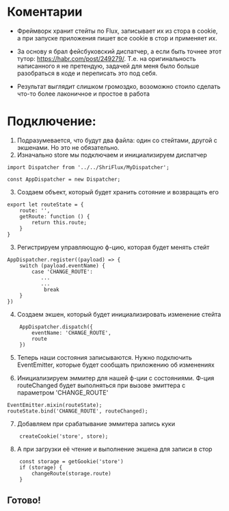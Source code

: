 # Коментарии

- Фреймворк хранит стейты по Flux, записывает их из стора в cookie, а при запуске приложения пишет все cookie в стор и применяет их.

- За основу я брал фейсбуковский диспатчер, а если быть точнее этот тутор: https://habr.com/post/249279/.
  Т.е. на оригинальность написанного я не претендую, задачей для меня было больше разобраться в коде и переписать это под себя.

- Результат выглядит слишком громоздко, возоможно стоило сделать что-то более лаконичное и простое в работа

# Подключение:

1. Подразумевается, что будут два файла: один со стейтами, другой с экшенами. Но это не обязательно.
2. Изначально store мы подключаем и инициализируем диспатчер

```
import Dispatcher from '../../ShriFlux/MyDispatcher';

const AppDispatcher = new Dispatcher;
```

3. Создаем объект, который будет хранить сотояние и возвращать его

```
export let routeState = {
    route: '',
    getRoute: function () {
        return this.route;
    }
}
```

3. Регистрируем управляющую ф-цию, которая будет менять стейт

```
AppDispatcher.register((payload) => {
    switch (payload.eventName) {
        case 'CHANGE_ROUTE':
           ...
           ...
            break
    }
})
```

4. Создаем экшен, который будет инициализировать изменение стейта

```
    AppDispatcher.dispatch({
        eventName: 'CHANGE_ROUTE',
        route
    })
```

5. Теперь наши состояния записываются. Нужно подключить EventEmitter, которые будет сообщать приложению об изменениях

6. Инициализируем эммитер для нашей ф-ции с состояниями.
   Ф-ция routeChanged будет выполняться при вызове эмиттера с параметром 'CHANGE_ROUTE'

```
EventEmitter.mixin(routeState);
routeState.bind('CHANGE_ROUTE', routeChanged);
```

7. Добавляем при срабатывание эммитера запись куки

```
    createCookie('store', store);
```

8. А при загрузки её чтение и выполнение экшена для записи в стор

```
    const storage = getGookie('store')
    if (storage) {
        changeRoute(storage.route)
    }
```

## Готово!
